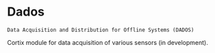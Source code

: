 # Dados

    Data Acquisition and Distribution for Offline Systems (DADOS)
    
Cortix module for data acquisition of various sensors (in development).

